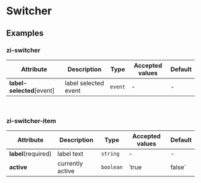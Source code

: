 
# Switcher

## Examples

<ex-code name="ex-switcher-basic"></ex-code>

<ex-code name="ex-switcher-multiple"></ex-code>

<ex-footer edit-link="https://github.com/zeit-ui/vue/edit/master/docs/zh-cn/components/switcher.md">

<h3>zi-switcher</h3>

| Attribute | Description | Type | Accepted values | Default
| ---------- | ---------- | ---- |  -------------- | ------ |
| **label-selected**[event] | label selected event | `event` | - | - |

<br/>

<h3>zi-switcher-item</h3>

| Attribute | Description | Type | Accepted values | Default
| ---------- | ---------- | ---- |  -------------- | ------ |
| **label**(required) | label text | `string` | - | - |
| **active** | currently active | `boolean` | `true | false` | `false` |

</ex-footer>

